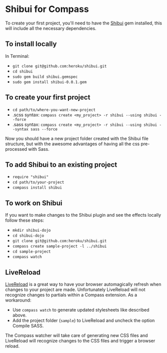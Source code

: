 Shibui for Compass
==================

To create your first project, you'll need to have the [Shibui](http://en.wikipedia.org/wiki/Shibui) gem installed, this will include all the necessary dependencies.

To install locally
------------------

In Terminal:

* `git clone git@github.com:heroku/shibui.git`
* `cd shibui`
* `sudo gem build shibui.gemspec`
* `sudo gem install shibui-0.0.1.gem`

To create your first project
----------------------------

* `cd path/to/where-you-want-new-project`
* .scss syntax: `compass create <my_project> -r shibui --using shibui --force`
* .sass syntax: `compass create <my_project> -r shibui --using shibui --syntax sass --force`

Now you should have a new project folder created with the Shibui file structure, but with the awesome advantages of having all the css pre-processed with Sass.

To add Shibui to an existing project
------------------------------------

* `require "shibui"`
* `cd path/to/your-project`
* `compass install shibui`

To work on Shibui
-----------------

If you want to make changes to the Shibui plugin and see the effects locally follow these steps:

* `mkdir shibui-dojo`
* `cd shibui-dojo`
* `git clone git@github.com:heroku/shibui.git`
* `compass create sample-project -l ../shibui`
* `cd sample-project`
* `compass watch`

LiveReload
----------

[LiveReload](http://livereload.com/) is a great way to have your browser automagically refresh when changes to your project are made. Unfortunately LiveReload will not recognize changes to partials within a Compass extension. As a workaround:

- Use `compass watch` to generate updated stylesheets like described above.
- Add the project folder (`sample`) to LiveReload and uncheck the option Compile SASS.

The Compass watcher will take care of generating new CSS files and LiveReload will recognize changes to the CSS files and trigger a browser reload.